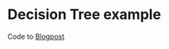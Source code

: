 # Decision Tree example

Code to [Blogpost](https://gvtsch.github.io/Blog/2023-01-16-Decision_tree)
